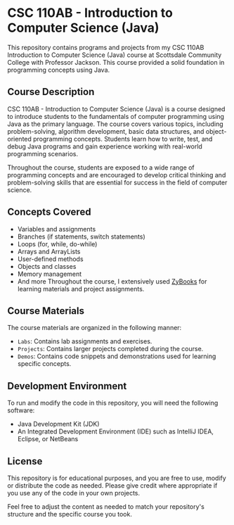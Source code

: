 # CSC 110AB - Introduction to Computer Science (Java)

This repository contains programs and projects from my CSC 110AB Introduction to Computer Science (Java) course at Scottsdale Community College with Professor Jackson. This course provided a solid foundation in programming concepts using Java.

## Course Description

CSC 110AB - Introduction to Computer Science (Java) is a course designed to introduce students to the fundamentals of computer programming using Java as the primary language. The course covers various topics, including problem-solving, algorithm development, basic data structures, and object-oriented programming concepts. Students learn how to write, test, and debug Java programs and gain experience working with real-world programming scenarios.

Throughout the course, students are exposed to a wide range of programming concepts and are encouraged to develop critical thinking and problem-solving skills that are essential for success in the field of computer science.

## Concepts Covered

- Variables and assignments
- Branches (if statements, switch statements)
- Loops (for, while, do-while)
- Arrays and ArrayLists
- User-defined methods
- Objects and classes
- Memory management
- And more
Throughout the course, I extensively used [ZyBooks](https://www.zybooks.com/) for learning materials and project assignments.

## Course Materials

The course materials are organized in the following manner:

- `Labs`: Contains lab assignments and exercises.
- `Projects`: Contains larger projects completed during the course.
- `Demos`: Contains code snippets and demonstrations used for learning specific concepts.

## Development Environment

To run and modify the code in this repository, you will need the following software:

- Java Development Kit (JDK)
- An Integrated Development Environment (IDE) such as IntelliJ IDEA, Eclipse, or NetBeans

## License

This repository is for educational purposes, and you are free to use, modify or distribute the code as needed. Please give credit where appropriate if you use any of the code in your own projects.

Feel free to adjust the content as needed to match your repository's structure and the specific course you took.
